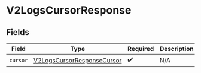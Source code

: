 # V2LogsCursorResponse


## Fields

| Field                                                                           | Type                                                                            | Required                                                                        | Description                                                                     |
| ------------------------------------------------------------------------------- | ------------------------------------------------------------------------------- | ------------------------------------------------------------------------------- | ------------------------------------------------------------------------------- |
| `cursor`                                                                        | [V2LogsCursorResponseCursor](../../models/shared/v2logscursorresponsecursor.md) | :heavy_check_mark:                                                              | N/A                                                                             |